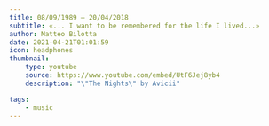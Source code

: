 ```yaml
---
title: 08/09/1989 – 20/04/2018
subtitle: «... I want to be remembered for the life I lived...»
author: Matteo Bilotta
date: 2021-04-21T01:01:59
icon: headphones
thumbnail:
    type: youtube
    source: https://www.youtube.com/embed/UtF6Jej8yb4
    description: "\"The Nights\" by Avicii"

tags:
    - music
---
```

